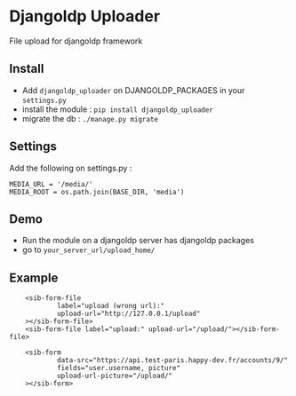 # Djangoldp Uploader

File upload for djangoldp framework

## Install
- Add `djangoldp_uploader` on DJANGOLDP_PACKAGES in your `settings.py`
- install the module : `pip install djangoldp_uploader`
- migrate the db : `./manage.py migrate`

## Settings 

Add the following on settings.py :

```
MEDIA_URL = '/media/'
MEDIA_ROOT = os.path.join(BASE_DIR, 'media')
``` 

## Demo
- Run the module on a djangoldp server has djangoldp packages
- go to `your_server_url/upload_home/`


## Example

```
    <sib-form-file
            label="upload (wrong url):"
            upload-url="http://127.0.0.1/upload"
    ></sib-form-file>
    <sib-form-file label="upload:" upload-url="/upload/"></sib-form-file>
```

```
    <sib-form
            data-src="https://api.test-paris.happy-dev.fr/accounts/9/"
            fields="user.username, picture"
            upload-url-picture="/upload/"
    ></sib-form>
```
